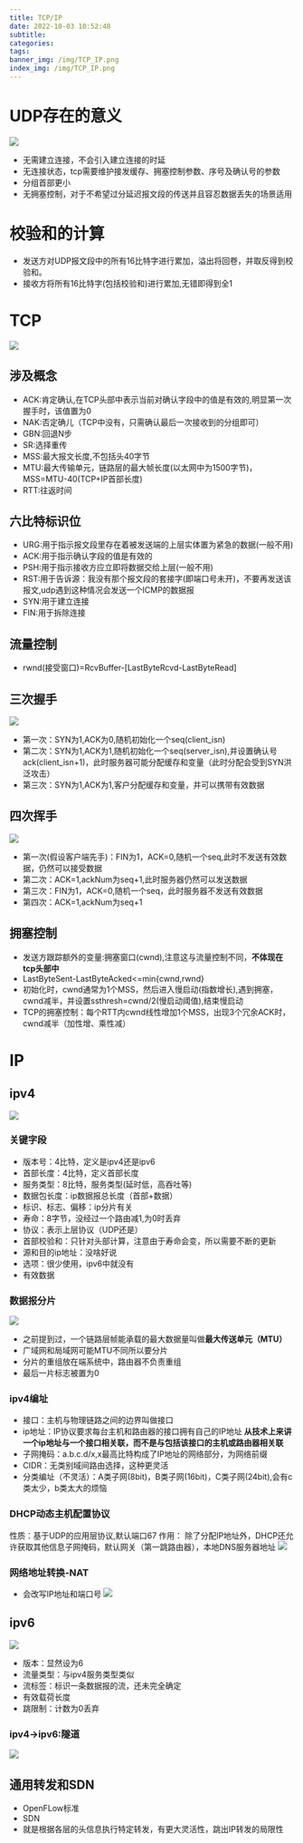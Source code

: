 ```yaml
---
title: TCP/IP
date: 2022-10-03 10:52:48
subtitle:
categories:
tags:
banner_img: /img/TCP_IP.png
index_img: /img/TCP_IP.png
---
```


# UDP存在的意义
![](/img/UDP.png)
- 无需建立连接，不会引入建立连接的时延
- 无连接状态，tcp需要维护接发缓存、拥塞控制参数、序号及确认号的参数
- 分组首部更小
- 无拥塞控制，对于不希望过分延迟报文段的传送并且容忍数据丢失的场景适用
# 校验和的计算
- 发送方对UDP报文段中的所有16比特字进行累加，溢出将回卷，并取反得到校验和。
- 接收方将所有16比特字(包括校验和)进行累加,无错即得到全1
# TCP
![](/img/TCP.png)
## 涉及概念
- ACK:肯定确认,在TCP头部中表示当前对确认字段中的值是有效的,明显第一次握手时，该值置为0
- NAK:否定确儿（TCP中没有，只需确认最后一次接收到的分组即可）
- GBN:回退N步
- SR:选择重传
- MSS:最大报文长度,不包括头40字节
- MTU:最大传输单元，链路层的最大帧长度(以太网中为1500字节)，MSS=MTU-40(TCP+IP首部长度)
- RTT:往返时间
## 六比特标识位
- URG:用于指示报文段里存在着被发送端的上层实体置为紧急的数据(一般不用)
- ACK:用于指示确认字段的值是有效的
- PSH:用于指示接收方应立即将数据交给上层(一般不用)
- RST:用于告诉源：我没有那个报文段的套接字(即端口号未开)，不要再发送该报文,udp遇到这种情况会发送一个ICMP的数据报
- SYN:用于建立连接
- FIN:用于拆除连接
## 流量控制
- rwnd(接受窗口)=RcvBuffer-[LastByteRcvd-LastByteRead]
## 三次握手
![](/img/handshake.png)
- 第一次：SYN为1,ACK为0,随机初始化一个seq(client_isn)
- 第二次：SYN为1,ACK为1,随机初始化一个seq(server_isn),并设置确认号ack(client_isn+1)，此时服务器可能分配缓存和变量（此时分配会受到SYN洪泛攻击）
- 第三次：SYN为1,ACK为1,客户分配缓存和变量，并可以携带有效数据
## 四次挥手
![](/img/byebye.png)
- 第一次(假设客户端先手)：FIN为1，ACK=0,随机一个seq,此时不发送有效数据，仍然可以接受数据
- 第二次：ACK=1,ackNum为seq+1,此时服务器仍然可以发送数据
- 第三次：FIN为1，ACK=0,随机一个seq，此时服务器不发送有效数据
- 第四次：ACK=1,ackNum为seq+1
## 拥塞控制
- 发送方跟踪额外的变量:拥塞窗口(cwnd),注意这与流量控制不同，**不体现在tcp头部中**
- LastByteSent-LastByteAcked<=min{cwnd,rwnd}
- 初始化时，cwnd通常为1个MSS，然后进入慢启动(指数增长),遇到拥塞，cwnd减半，并设置ssthresh=cwnd/2(慢启动阈值),结束慢启动
- TCP的拥塞控制：每个RTT内cwnd线性增加1个MSS，出现3个冗余ACK时，cwnd减半（加性增、乘性减）
# IP
## ipv4
![](/img/IP.png)
### 关键字段
- 版本号：4比特，定义是ipv4还是ipv6
- 首部长度：4比特，定义首部长度
- 服务类型：8比特，服务类型(延时低，高吞吐等)
- 数据包长度：ip数据报总长度（首部+数据）
- 标识、标志、偏移：ip分片有关
- 寿命：8字节，没经过一个路由减1,为0时丢弃
- 协议：表示上层协议（UDP还是）
- 首部校验和：只针对头部计算，注意由于寿命会变，所以需要不断的更新
- 源和目的ip地址：没啥好说
- 选项：很少使用，ipv6中就没有
- 有效数据
### 数据报分片
![](/img/IP_fra.png)
- 之前提到过，一个链路层帧能承载的最大数据量叫做**最大传送单元（MTU）**
- 广域网和局域网可能MTU不同所以要分片
- 分片的重组放在端系统中，路由器不负责重组
- 最后一片标志被置为0
### ipv4编址
- 接口：主机与物理链路之间的边界叫做接口
- ip地址：IP协议要求每台主机和路由器的接口拥有自己的IP地址
**从技术上来讲一个ip地址与一个接口相关联，而不是与包括该接口的主机或路由器相关联**
- 子网掩码：a.b.c.d/x,x最高比特构成了IP地址的网络部分，为网络前缀
- CIDR：无类别域间路由选择，这种更灵活
- 分类编址（不灵活）：A类子网(8bit)，B类子网(16bit)，C类子网(24bit),会有c类太少，b类太大的烦恼
### DHCP动态主机配置协议
性质：基于UDP的应用层协议,默认端口67
作用： 除了分配IP地址外，DHCP还允许获取其他信息子网掩码，默认网关（第一跳路由器），本地DNS服务器地址
![](/img/DHCP.png)
### 网络地址转换-NAT
- 会改写IP地址和端口号
![](/img/NAT.png)
## ipv6
![](/img/IPV6.png)
- 版本：显然设为6
- 流量类型：与ipv4服务类型类似
- 流标签：标识一条数据报的流，还未完全确定
- 有效载荷长度
- 跳限制：计数为0丢弃
### ipv4->ipv6:隧道
![](/img/tunneling.png)
## 通用转发和SDN
- OpenFLow标准
- SDN
- 就是根据各层的头信息执行特定转发，有更大灵活性，跳出IP转发的局限性

